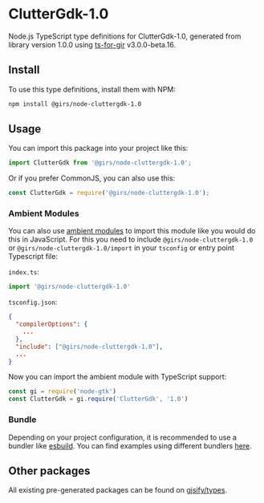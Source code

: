 
# ClutterGdk-1.0

Node.js TypeScript type definitions for ClutterGdk-1.0, generated from library version 1.0.0 using [ts-for-gir](https://github.com/gjsify/ts-for-gir) v3.0.0-beta.16.


## Install

To use this type definitions, install them with NPM:
```bash
npm install @girs/node-cluttergdk-1.0
```

## Usage

You can import this package into your project like this:
```ts
import ClutterGdk from '@girs/node-cluttergdk-1.0';
```

Or if you prefer CommonJS, you can also use this:
```ts
const ClutterGdk = require('@girs/node-cluttergdk-1.0');
```

### Ambient Modules

You can also use [ambient modules](https://github.com/gjsify/ts-for-gir/tree/main/packages/cli#ambient-modules) to import this module like you would do this in JavaScript.
For this you need to include `@girs/node-cluttergdk-1.0` or `@girs/node-cluttergdk-1.0/import` in your `tsconfig` or entry point Typescript file:

`index.ts`:
```ts
import '@girs/node-cluttergdk-1.0'
```

`tsconfig.json`:
```json
{
  "compilerOptions": {
    ...
  },
  "include": ["@girs/node-cluttergdk-1.0"],
  ...
}
```

Now you can import the ambient module with TypeScript support: 

```ts
const gi = require('node-gtk')
const ClutterGdk = gi.require('ClutterGdk', '1.0')
```


### Bundle

Depending on your project configuration, it is recommended to use a bundler like [esbuild](https://esbuild.github.io/). You can find examples using different bundlers [here](https://github.com/gjsify/ts-for-gir/tree/main/examples).

## Other packages

All existing pre-generated packages can be found on [gjsify/types](https://github.com/gjsify/types).

